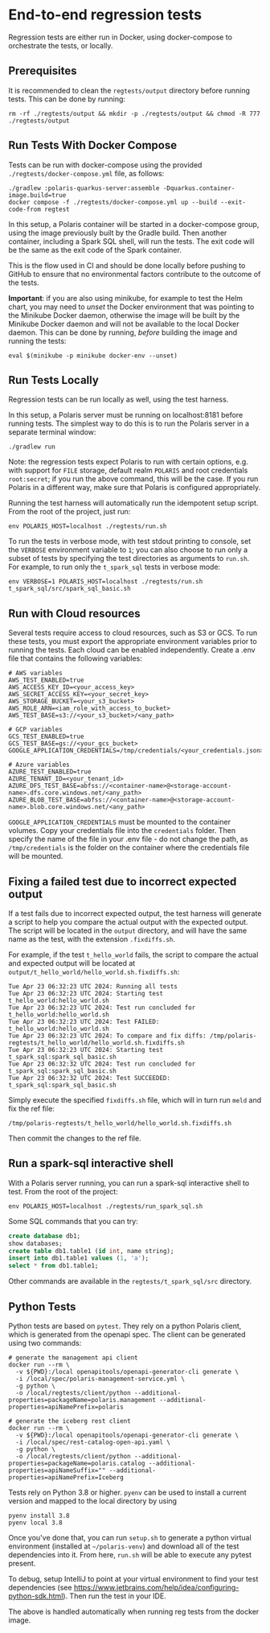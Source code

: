 <!--

 Licensed to the Apache Software Foundation (ASF) under one
 or more contributor license agreements.  See the NOTICE file
 distributed with this work for additional information
 regarding copyright ownership.  The ASF licenses this file
 to you under the Apache License, Version 2.0 (the
 "License"); you may not use this file except in compliance
 with the License.  You may obtain a copy of the License at

   http://www.apache.org/licenses/LICENSE-2.0

 Unless required by applicable law or agreed to in writing,
 software distributed under the License is distributed on an
 "AS IS" BASIS, WITHOUT WARRANTIES OR CONDITIONS OF ANY
 KIND, either express or implied.  See the License for the
 specific language governing permissions and limitations
 under the License.

-->

# End-to-end regression tests

Regression tests are either run in Docker, using docker-compose to orchestrate the tests, or
locally.

## Prerequisites

It is recommended to clean the `regtests/output` directory before running tests. This can be done by
running:

```shell
rm -rf ./regtests/output && mkdir -p ./regtests/output && chmod -R 777 ./regtests/output
```

## Run Tests With Docker Compose

Tests can be run with docker-compose using the provided `./regtests/docker-compose.yml` file, as
follows:

```shell
./gradlew :polaris-quarkus-server:assemble -Dquarkus.container-image.build=true
docker compose -f ./regtests/docker-compose.yml up --build --exit-code-from regtest
```

In this setup, a Polaris container will be started in a docker-compose group, using the image
previously built by the Gradle build. Then another container, including a Spark SQL shell, will run
the tests. The exit code will be the same as the exit code of the Spark container.

This is the flow used in CI and should be done locally before pushing to GitHub to ensure that no
environmental factors contribute to the outcome of the tests.

**Important**: if you are also using minikube, for example to test the Helm chart, you may need to
_unset_ the Docker environment that was pointing to the Minikube Docker daemon, otherwise the image
will be built by the Minikube Docker daemon and will not be available to the local Docker daemon.
This can be done by running, _before_ building the image and running the tests:

```shell
eval $(minikube -p minikube docker-env --unset)
```

## Run Tests Locally

Regression tests can be run locally as well, using the test harness.

In this setup, a Polaris server must be running on localhost:8181 before running tests. The simplest
way to do this is to run the Polaris server in a separate terminal window:

```shell
./gradlew run
```

Note: the regression tests expect Polaris to run with certain options, e.g. with support for `FILE`
storage, default realm `POLARIS` and root credentials `root:secret`; if you run the above command,
this will be the case. If you run Polaris in a different way, make sure that Polaris is configured
appropriately.

Running the test harness will automatically run the idempotent setup script. From the root of the
project, just run:

```shell
env POLARIS_HOST=localhost ./regtests/run.sh
```

To run the tests in verbose mode, with test stdout printing to console, set the `VERBOSE`
environment variable to `1`; you can also choose to run only a subset of tests by specifying the
test directories as arguments to `run.sh`. For example, to run only the `t_spark_sql` tests in
verbose mode:

```shell
env VERBOSE=1 POLARIS_HOST=localhost ./regtests/run.sh t_spark_sql/src/spark_sql_basic.sh
```

## Run with Cloud resources
Several tests require access to cloud resources, such as S3 or GCS. To run these tests, you must export the appropriate
environment variables prior to running the tests. Each cloud can be enabled independently.
Create a .env file that contains the following variables:

```
# AWS variables
AWS_TEST_ENABLED=true
AWS_ACCESS_KEY_ID=<your_access_key>
AWS_SECRET_ACCESS_KEY=<your_secret_key>
AWS_STORAGE_BUCKET=<your_s3_bucket>
AWS_ROLE_ARN=<iam_role_with_access_to_bucket>
AWS_TEST_BASE=s3://<your_s3_bucket>/<any_path>

# GCP variables
GCS_TEST_ENABLED=true
GCS_TEST_BASE=gs://<your_gcs_bucket>
GOOGLE_APPLICATION_CREDENTIALS=/tmp/credentials/<your_credentials.json>

# Azure variables
AZURE_TEST_ENABLED=true
AZURE_TENANT_ID=<your_tenant_id>
AZURE_DFS_TEST_BASE=abfss://<container-name>@<storage-account-name>.dfs.core.windows.net/<any_path>
AZURE_BLOB_TEST_BASE=abfss://<container-name>@<storage-account-name>.blob.core.windows.net/<any_path>
```
`GOOGLE_APPLICATION_CREDENTIALS` must be mounted to the container volumes. Copy your credentials file
into the `credentials` folder. Then specify the name of the file in your .env file - do not change the
path, as `/tmp/credentials` is the folder on the container where the credentials file will be mounted.


## Fixing a failed test due to incorrect expected output

If a test fails due to incorrect expected output, the test harness will generate a script to help
you compare the actual output with the expected output. The script will be located in the `output`
directory, and will have the same name as the test, with the extension `.fixdiffs.sh`.

For example, if the test `t_hello_world` fails, the script to compare the actual and expected output
will be located at `output/t_hello_world/hello_world.sh.fixdiffs.sh`:

```
Tue Apr 23 06:32:23 UTC 2024: Running all tests
Tue Apr 23 06:32:23 UTC 2024: Starting test t_hello_world:hello_world.sh
Tue Apr 23 06:32:23 UTC 2024: Test run concluded for t_hello_world:hello_world.sh
Tue Apr 23 06:32:23 UTC 2024: Test FAILED: t_hello_world:hello_world.sh
Tue Apr 23 06:32:23 UTC 2024: To compare and fix diffs: /tmp/polaris-regtests/t_hello_world/hello_world.sh.fixdiffs.sh
Tue Apr 23 06:32:23 UTC 2024: Starting test t_spark_sql:spark_sql_basic.sh
Tue Apr 23 06:32:32 UTC 2024: Test run concluded for t_spark_sql:spark_sql_basic.sh
Tue Apr 23 06:32:32 UTC 2024: Test SUCCEEDED: t_spark_sql:spark_sql_basic.sh
```

Simply execute the specified `fixdiffs.sh` file, which will in turn run `meld` and fix the ref file:

```
/tmp/polaris-regtests/t_hello_world/hello_world.sh.fixdiffs.sh
```

Then commit the changes to the ref file.

## Run a spark-sql interactive shell

With a Polaris server running, you can run a spark-sql interactive shell to test. From the root of
the project:

```shell
env POLARIS_HOST=localhost ./regtests/run_spark_sql.sh
```

Some SQL commands that you can try:

```sql
create database db1;
show databases;
create table db1.table1 (id int, name string);
insert into db1.table1 values (1, 'a');
select * from db1.table1;
```

Other commands are available in the `regtests/t_spark_sql/src` directory.

## Python Tests

Python tests are based on `pytest`. They rely on a python Polaris client, which is generated from the openapi spec.
The client can be generated using two commands:

```shell
# generate the management api client
docker run --rm \
  -v ${PWD}:/local openapitools/openapi-generator-cli generate \
  -i /local/spec/polaris-management-service.yml \
  -g python \
  -o /local/regtests/client/python --additional-properties=packageName=polaris.management --additional-properties=apiNamePrefix=polaris

# generate the iceberg rest client
docker run --rm \
  -v ${PWD}:/local openapitools/openapi-generator-cli generate \
  -i /local/spec/rest-catalog-open-api.yaml \
  -g python \
  -o /local/regtests/client/python --additional-properties=packageName=polaris.catalog --additional-properties=apiNameSuffix="" --additional-properties=apiNamePrefix=Iceberg
```

Tests rely on Python 3.8 or higher. `pyenv` can be used to install a current version and mapped to the local directory
by using

```shell
pyenv install 3.8
pyenv local 3.8
```

Once you've done that, you can run `setup.sh` to generate a python virtual environment (installed at `~/polaris-venv`)
and download all of the test dependencies into it. From here, `run.sh` will be able to execute any pytest present.

To debug, setup IntelliJ to point at your virtual environment to find your test dependencies
(see https://www.jetbrains.com/help/idea/configuring-python-sdk.html). Then run the test in your IDE.

The above is handled automatically when running reg tests from the docker image.